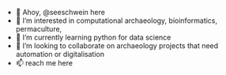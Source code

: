 - 👋 Ahoy, @seeschwein here
- 👀 I’m interested in computational archaeology, bioinformatics, permaculture, 
- 🌱 I’m currently learning python for data science
- 💞️ I’m looking to collaborate on archaeology projects that need automation or digitalisation
- 📫 reach me here

<!---
seeschwein/seeschwein is a ✨ special ✨ repository because its `README.md` (this file) appears on your GitHub profile.
You can click the Preview link to take a look at your changes.
--->
